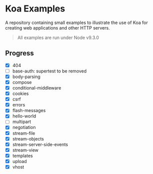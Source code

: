# Koa Examples

  A repository containing small examples to illustrate the use of Koa
  for creating web applications and other HTTP servers.

> All examples are run under Node v9.3.0  

## Progress  
+ [x] 404
+ [ ] base-auth: supertest to be removed
+ [x] body-parsing  
+ [x] compose  
+ [x] conditional-middleware  
+ [x] cookies  
+ [x] csrf  
+ [x] errors  
+ [x] flash-messages   
+ [x] hello-world    
+ [ ] multipart  
+ [x] negotiation  
+ [x] stream-file  
+ [x] stream-objects  
+ [x] stream-server-side-events  
+ [x] stream-view  
+ [x] templates  
+ [x] upload  
+ [x] vhost  
